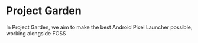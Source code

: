 # Project Garden
In Project Garden, we aim to make the best Android Pixel Launcher possible, working alongside FOSS
